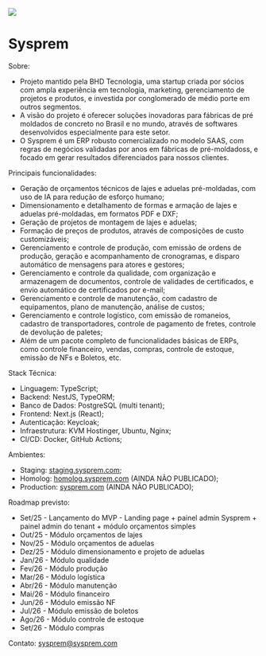 
<a href='https://staging.sysprem.com' target='_blank'><img src="https://danyel.sysprem.com/images/front-pages/landing.webp"/></a>

<h1>Sysprem</h1>

Sobre:
- Projeto mantido pela BHD Tecnologia, uma startup criada por sócios com ampla experiência em tecnologia, marketing, gerenciamento de projetos e produtos, e investida por conglomerado de médio porte em outros segmentos.
- A visão do projeto é oferecer soluções inovadoras para fábricas de pré moldados de concreto no Brasil e no mundo, através de softwares desenvolvidos especialmente para este setor.
- O Sysprem é um ERP robusto comercializado no modelo SAAS, com regras de negócios validadas por anos em fábricas de pré-moldadoss, e focado em gerar resultados diferenciados para nossos clientes.

Principais funcionalidades:
- Geração de orçamentos técnicos de lajes e aduelas pré-moldadas, com uso de IA para redução de esforço humano;
- Dimensionamento e detalhamento de formas e armação de lajes e aduelas pré-moldadas, em formatos PDF e DXF;
- Geração de projetos de montagem de lajes e aduelas;
- Formação de preços de produtos, através de composições de custo customizáveis;
- Gerenciamento e controle de produção, com emissão de ordens de produção, geração e acompanhamento de cronogramas, e disparo automático de mensagens para atores e gestores;
- Gerenciamento e controle da qualidade, com organização e armazenagem de documentos, controle de validades de certificados, e envio automático de certificados por e-mail;
- Gerenciamento e controle de manutenção, com cadastro de equipamentos, plano de manutenção, análise de custos;
- Gerenciamento e controle logístico, com emissão de romaneios, cadastro de transportadores, controle de pagamento de fretes, controle de devolução de paletes;
- Além de um pacote completo de funcionalidades básicas de ERPs, como controle financeiro, vendas, compras, controle de estoque, emissão de NFs e Boletos, etc.

Stack Técnica:
-	Linguagem: TypeScript;
-	Backend: NestJS, TypeORM;
-	Banco de Dados: PostgreSQL (multi tenant);
-	Frontend: Next.js (React);
-	Autenticação: Keycloak;
-	Infraestrutura: KVM Hostinger, Ubuntu, Nginx;
-	CI/CD: Docker, GitHub Actions;

Ambientes:
-	Staging: <a href='https://staging.sysprem.com' target='_blank'>staging.sysprem.com</a>;
-	Homolog: <a href='https://homolog.sysprem.com' target='_blank'>homolog.sysprem.com</a> (AINDA NÃO PUBLICADO);
-	Production: <a href='https://sysprem.com' target='_blank'>sysprem.com</a> (AINDA NÃO PUBLICADO);

Roadmap previsto:
<ul>
  <li>Set/25 - Lançamento do MVP - Landing page + painel admin Sysprem + painel admin do tenant + módulo orçamentos simples</li>
  <li>Out/25 - Módulo orçamentos de lajes</li>
  <li>Nov/25 - Módulo orçamentos de aduelas</li>
  <li>Dez/25 - Módulo dimensionamento e projeto de aduelas</li>
  <li>Jan/26 - Módulo qualidade</li>
  <li>Fev/26 - Módulo produção</li>
  <li>Mar/26 - Módulo logística</li>
  <li>Abr/26 - Módulo manutenção</li>
  <li>Mai/26 - Módulo financeiro</li>
  <li>Jun/26 - Módulo emissão NF</li>
  <li>Jul/26 - Módulo emissão de boletos</li>
  <li>Ago/26 - Módulo controle de estoque</li>
  <li>Set/26 - Módulo compras</li>
</ul>


Contato: sysprem@sysprem.com
